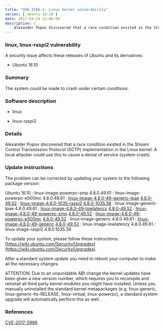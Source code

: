 ```yaml
---
title: "USN-3266-1: Linux kernel vulnerability"
series: [ ubuntu-16.10 ]
date: 2017-04-24 12:00:00
description: |
    Alexander Popov discovered that a race condition existed in the Stream Control Transmission Protocol (SCTP) implementation in the Linux kernel. A local attacker could use this to cause a denial of service (system crash). 
--- 
```

 
### linux, linux-raspi2 vulnerability

A security issue affects these releases of Ubuntu and its derivatives:

* Ubuntu 16.10

### Summary

The system could be made to crash under certain conditions. 

### Software description

* linux 

* linux-raspi2 

### Details

Alexander Popov discovered that a race condition existed in the Stream Control Transmission Protocol (SCTP) implementation in the Linux kernel. A local attacker could use this to cause a denial of service (system crash). 

### Update instructions

The problem can be corrected by updating your system to the following package version:

Ubuntu 16.10
 : linux-image-powerpc-smp <span>4.8.0.49.61</span>
 : linux-image-powerpc-e500mc <span>4.8.0.49.61</span>
 : [linux-image-4.8.0-49-generic-lpae](https://launchpad.net/ubuntu/+source/linux) <span> [4.8.0-49.52](https://launchpad.net/ubuntu/+source/linux/4.8.0-49.52) </span> 
 : [linux-image-4.8.0-1035-raspi2](https://launchpad.net/ubuntu/+source/linux-raspi2) <span> [4.8.0-1035.38](https://launchpad.net/ubuntu/+source/linux-raspi2/4.8.0-1035.38) </span> 
 : linux-image-generic-lpae <span>4.8.0.49.61</span>
 : [linux-image-4.8.0-49-lowlatency](https://launchpad.net/ubuntu/+source/linux) <span> [4.8.0-49.52](https://launchpad.net/ubuntu/+source/linux/4.8.0-49.52) </span> 
 : [linux-image-4.8.0-49-powerpc-smp](https://launchpad.net/ubuntu/+source/linux) <span> [4.8.0-49.52](https://launchpad.net/ubuntu/+source/linux/4.8.0-49.52) </span> 
 : [linux-image-4.8.0-49-powerpc-e500mc](https://launchpad.net/ubuntu/+source/linux) <span> [4.8.0-49.52](https://launchpad.net/ubuntu/+source/linux/4.8.0-49.52) </span> 
 : linux-image-generic <span>4.8.0.49.61</span>
 : [linux-image-4.8.0-49-generic](https://launchpad.net/ubuntu/+source/linux) <span> [4.8.0-49.52](https://launchpad.net/ubuntu/+source/linux/4.8.0-49.52) </span> 
 : linux-image-lowlatency <span>4.8.0.49.61</span>
 : linux-image-raspi2 <span>4.8.0.1035.39</span>

To update your system, please follow these instructions: [https://wiki.ubuntu.com/Security/Upgrades](https://wiki.ubuntu.com/Security/Upgrades).

After a standard system update you need to reboot your computer to make all the necessary changes.

ATTENTION: Due to an unavoidable ABI change the kernel updates have been given a new version number, which requires you to recompile and reinstall all third party kernel modules you might have installed. Unless you manually uninstalled the standard kernel metapackages (e.g. linux-generic, linux-generic-lts-RELEASE, linux-virtual, linux-powerpc), a standard system upgrade will automatically perform this as well. 

### References

 [CVE-2017-5986](http://people.ubuntu.com/~ubuntu-security/cve/CVE-2017-5986)
 
